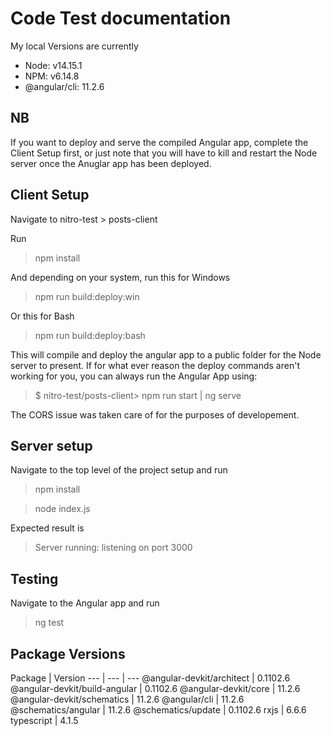 # Code Test documentation

My local Versions are currently
- Node: v14.15.1
- NPM: v6.14.8
- @angular/cli: 11.2.6
  
## NB
If you want to deploy and serve the compiled Angular app, complete the Client Setup first, or just note that you will have to kill and restart the Node server once the Anuglar app has been deployed.

## Client Setup
Navigate to nitro-test > posts-client

Run 
> npm install

And depending on your system, run this for Windows
> npm run build:deploy:win

Or this for Bash
> npm run build:deploy:bash


This will compile and deploy the angular app to a public folder for the Node server to present.
If for what ever reason the deploy commands aren't working for you, you can always run the Angular App using:
> $ nitro-test/posts-client> npm run start | ng serve

The CORS issue was taken care of for the purposes of developement.

## Server setup
Navigate to the top level of the project setup and run
> npm install

> node index.js

Expected result is
> Server running: listening on port 3000

## Testing
Navigate to the Angular app and run 
> ng test


## Package Versions

Package | Version 
--- | --- | ---
@angular-devkit/architect |       0.1102.6 
@angular-devkit/build-angular | 0.1102.6
@angular-devkit/core | 11.2.6
@angular-devkit/schematics | 11.2.6
@angular/cli | 11.2.6
@schematics/angular | 11.2.6
@schematics/update | 0.1102.6
rxjs | 6.6.6
typescript | 4.1.5
